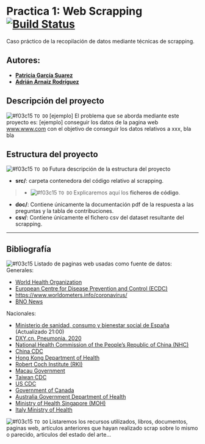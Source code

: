 # Practica 1: Web Scrapping  [![Build Status](https://travis-ci.org/AdrianArnaiz/scrap_uoc.svg?branch=master)](https://travis-ci.org/AdrianArnaiz/scrap_uoc)
Caso práctico de la recopilación de datos mediante técnicas de scrapping.


## Autores:
* [**Patricia García Suarez**](mailto:pgarcia054@uoc.edu)
* [**Adrián Arnaiz Rodríguez**](mailto:aarnaizr@uoc.edu) 

## Descripción del proyecto
![#f03c15](https://placehold.it/15/f03c15/000000?text=+) `TO DO` [ejemplo] El problema que se aborda mediante este proyecto es: [ejemplo] conseguir los datos de la pagina web www.www.com con el objetivo de conseguir los datos relativos a xxx, bla bla

## Estructura del proyecto
![#f03c15](https://placehold.it/15/f03c15/000000?text=+) `TO DO` Futura descripción de la estructura del proyecto
* **src/**: carpeta contenedora del código relativo al scrapping.
 > * ![#f03c15](https://placehold.it/15/f03c15/000000?text=+) `TO DO` Explicaremos aquí los **ficheros de código**.
* **doc/**: Contiene únicamente la documentación pdf de la respuesta a las preguntas y la tabla de contribuciones.
* **csv/**: Contiene únicamente el fichero csv del dataset resultante del scrapping.

*************
## Bibliografía 
![#f03c15](https://placehold.it/15/f03c15/000000?text=+) Listado de paginas web usadas como fuente de datos:  
Generales:  
* [World Health Organization](https://www.who.int/)
* [European Centre for Disease Prevention and Control (ECDC)](https://www.ecdc.europa.eu/en/geographical-distribution-2019-ncov-cases)
* https://www.worldometers.info/coronavirus/
* [BNO News](https://bnonews.com/index.php/2020/02/the-latest-coronavirus-cases/)  

Nacionales:  
* [Ministerio de sanidad, consumo y bienestar social de España](https://www.mscbs.gob.es/profesionales/saludPublica/ccayes/alertasActual/nCov-China/situacionActual.htm) (Actualizado 21:00)
* [DXY.cn. Pneumonia. 2020](http://3g.dxy.cn/newh5/view/pneumonia)
* [National Health Commission of the People’s Republic of China (NHC)](http://www.nhc.gov.cn/xcs/yqtb/list_gzbd.shtml)
* [China CDC](http://weekly.chinacdc.cn/news/TrackingtheEpidemic.htm)
* [Hong Kong Department of Health](https://www.chp.gov.hk/en/features/102465.html)
* [Robert Coch Institute (RKI)](https://www.rki.de/DE/Content/InfAZ/N/Neuartiges_Coronavirus/Fallzahlen.html)
* [Macau Government](https://www.ssm.gov.mo/portal/)
* [Taiwan CDC](https://sites.google.com/cdc.gov.tw/2019ncov/taiwan?authuser=0)
* [US CDC](https://www.cdc.gov/coronavirus/2019-ncov/index.html)
* [Government of Canada](https://www.canada.ca/en/public-health/services/diseases/coronavirus.html)
* [Australia Government Department of Health](https://www.health.gov.au/news/coronavirus-update-at-a-glance)
* [Ministry of Health Singapore (MOH)](https://www.moh.gov.sg/covid-19)
* [Italy Ministry of Health](http://www.salute.gov.it/nuovocoronavirus)

![#f03c15](https://placehold.it/15/f03c15/000000?text=+) `TO DO` Listaremos los recursos utilizados, libros, documentos, paginas web, artículos anteriores que hayan realizado scrap sobre lo mismo o parecido, articulos del estado del arte...
